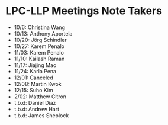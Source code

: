 # LPC-LLP Meetings Note Takers

- 10/6: Christina Wang
- 10/13: Anthony Aportela
- 10/20: Jörg Schindler
- 10/27: Karem Penalo
- 11/03: Karem Penalo
- 11/10: Kailash Raman
- 11/17: Jiajing Mao
- 11/24: Karla Pena
- 12/01: Canceled
- 12/08: Martin Kwok
- 12/15: Suho Kim
- 2/02: Matthew Citron
- t.b.d: Daniel Diaz
- t.b.d: Andrew Hart
- t.b.d: James Sheplock
